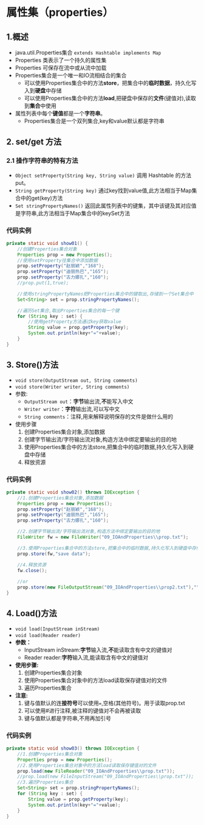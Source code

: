 # 属性集（properties）

## 1.概述

* java.util.Properties集合 `extends Hashtable implements Map` 
* Properties 类表示了一个持久的属性集
* Properties 可保存在流中或从流中加载
* Properties集合是一个唯一和IO流相结合的集合
  * 可以使用Properties集合中的方法**store**，把集合中的**临时数据**，持久化写入到**硬盘**中存储
  * 可以使用Properties集合中的方法**load**,把硬盘中保存的**文件**\(键值对\),读取到**集合**中使用
* 属性列表中每个**键值**都是一个**字符串**。
  * Properties集合是一个双列集合,key和value默认都是字符串

## 2. set/get 方法

### 2.1 操作字符串的特有方法

* `Object setProperty(String key, String value)` 调用 Hashtable 的方法 put。
* `String getProperty(String key)` 通过key找到value值,此方法相当于Map集合中的get\(key\)方法
* `Set stringPropertyNames()` 返回此属性列表中的键集，其中该键及其对应值是字符串,此方法相当于Map集合中的keySet方法

### 代码实例

```java
private static void show01() {
    //创建Properties集合对象
    Properties prop = new Properties();
    //使用setProperty往集合中添加数据
    prop.setProperty("赵丽颖","168");
    prop.setProperty("迪丽热巴","165");
    prop.setProperty("古力娜扎","160");
    //prop.put(1,true);

    //使用stringPropertyNames把Properties集合中的键取出,存储到一个Set集合中
    Set<String> set = prop.stringPropertyNames();

    //遍历Set集合,取出Properties集合的每一个键
    for (String key : set) {
        //使用getProperty方法通过key获取value
        String value = prop.getProperty(key);
        System.out.println(key+"="+value);
    }
}
```

## 3. Store\(\)方法

* `void store(OutputStream out, String comments)` 
* `void store(Writer writer, String comments)`  
* 参数:
  * `OutputStream out`：**字节**输出流,**不**能写入中文
  * `Writer writer`：**字符**输出流,可以写中文
  * `String comments`：注释,用来解释说明保存的文件是做什么用的 
* 使用步骤
  1. 创建Properties集合对象,添加数据
  2. 创建字节输出流/字符输出流对象,构造方法中绑定要输出的目的地
  3. 使用Properties集合中的方法store,把集合中的临时数据,持久化写入到硬盘中存储
  4. 释放资源

### 代码实例

```java
private static void show02() throws IOException {
    //1.创建Properties集合对象,添加数据
    Properties prop = new Properties();
    prop.setProperty("赵丽颖","168");
    prop.setProperty("迪丽热巴","165");
    prop.setProperty("古力娜扎","160");

    //2.创建字节输出流/字符输出流对象,构造方法中绑定要输出的目的地
    FileWriter fw = new FileWriter("09_IOAndProperties\\prop.txt");

    //3.使用Properties集合中的方法store,把集合中的临时数据,持久化写入到硬盘中存储
    prop.store(fw,"save data");

    //4.释放资源
    fw.close();
    
    //or
    prop.store(new FileOutputStream("09_IOAndProperties\\prop2.txt"),"");
}
```

## 4. Load\(\)方法

* `void load(InputStream inStream)` 
* `void load(Reader reader)`  
* **参数：**
  * InputStream inStream:**字节**输入流,**不**能读取含有中文的键值对
  * Reader reader:**字符**输入流,能读取含有中文的键值对 
* **使用步骤:**
  1. 创建Properties集合对象
  2. 使用Properties集合对象中的方法load读取保存键值对的文件
  3. 遍历Properties集合 
* **注意:**
  1. 键与值默认的连**接符号**可以使用`=`,空格\(其他符号\)。用于读取prop.txt
  2. 可以使用\#进行注释,被注释的键值对不会再被读取
  3. 键与值默认都是字符串,不用再加引号

### 代码实例

```java
private static void show03() throws IOException {
    //1.创建Properties集合对象
    Properties prop = new Properties();
    //2.使用Properties集合对象中的方法load读取保存键值对的文件
    prop.load(new FileReader("09_IOAndProperties\\prop.txt"));
    //prop.load(new FileInputStream("09_IOAndProperties\\prop.txt"));
    //3.遍历Properties集合
    Set<String> set = prop.stringPropertyNames();
    for (String key : set) {
        String value = prop.getProperty(key);
        System.out.println(key+"="+value);
    }
}
```

